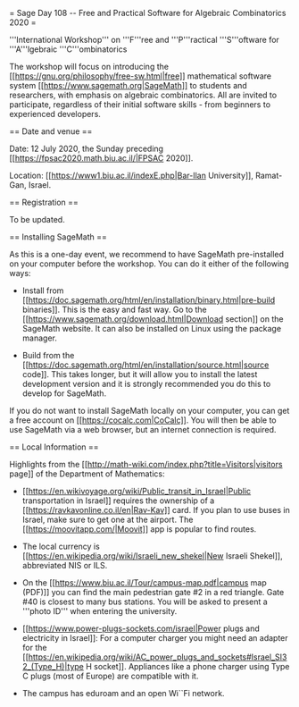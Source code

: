 = Sage Day 108 -- Free and Practical Software for Algebraic Combinatorics 2020 =

'''International Workshop''' on '''F'''ree and '''P'''ractical '''S'''oftware for '''A'''lgebraic '''C'''ombinatorics

The workshop will focus on introducing the [[https://gnu.org/philosophy/free-sw.html|free]] mathematical software system [[https://www.sagemath.org|SageMath]] to students and researchers, with emphasis on algebraic combinatorics. All are invited to participate, regardless of their initial software skills - from beginners to experienced developers.

== Date and venue ==

Date: 12 July 2020, the Sunday preceding [[https://fpsac2020.math.biu.ac.il/|FPSAC 2020]].

Location: [[https://www1.biu.ac.il/indexE.php|Bar-Ilan University]], Ramat-Gan, Israel.

== Registration ==

To be updated.

== Installing SageMath ==

As this is a one-day event, we recommend to have SageMath pre-installed on your computer before the workshop. You can do it either of the following ways:

 * Install from [[https://doc.sagemath.org/html/en/installation/binary.html|pre-build binaries]]. This is the easy and fast way. Go to the [[https://www.sagemath.org/download.html|Download section]] on the SageMath website. It can also be installed on Linux using the package manager.

 * Build from the [[https://doc.sagemath.org/html/en/installation/source.html|source code]]. This takes longer, but it will allow you to install the latest development version and it is strongly recommended you do this to develop for SageMath.

If you do not want to install SageMath locally on your computer, you can get a free account on [[https://cocalc.com|CoCalc]]. You will then be able to use SageMath via a web browser, but an internet connection is required.

== Local Information ==

Highlights from the [[http://math-wiki.com/index.php?title=Visitors|visitors page]] of the Department of Mathematics:

 * [[https://en.wikivoyage.org/wiki/Public_transit_in_Israel|Public transportation in Israel]] requires the ownership of a [[https://ravkavonline.co.il/en|Rav-Kav]] card. If you plan to use buses in Israel, make sure to get one at the airport. The [[https://moovitapp.com/|Moovit]] app is popular to find routes.

 * The local currency is [[https://en.wikipedia.org/wiki/Israeli_new_shekel|New Israeli Shekel]], abbreviated NIS or ILS.

 * On the [[https://www.biu.ac.il/Tour/campus-map.pdf|campus map (PDF)]] you can find the main pedestrian gate #2 in a red triangle. Gate #40 is closest to many bus stations. You will be asked to present a '''photo ID''' when entering the university.

 * [[https://www.power-plugs-sockets.com/israel|Power plugs and electricity in Israel]]: For a computer charger you might need an adapter for the [[https://en.wikipedia.org/wiki/AC_power_plugs_and_sockets#Israel_SI32_(Type_H)|type H socket]]. Appliances like a phone charger using Type C plugs (most of Europe) are compatible with it.

 * The campus has eduroam and an open Wi``Fi network.
